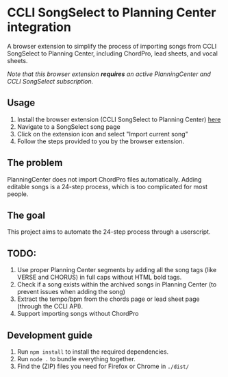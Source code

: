 # CCLI SongSelect to Planning Center integration

A browser extension to simplify the process of importing songs from CCLI SongSelect to Planning Center, including ChordPro, lead sheets, and vocal sheets.

*Note that this browser extension **requires** an active PlanningCenter and CCLI SongSelect subscription.*

## Usage

1. Install the browser extension (CCLI SongSelect to Planning Center) [here](https://addons.mozilla.org/en-US/firefox/)
2. Navigate to a SongSelect song page
3. Click on the extension icon and select "Import current song"
4. Follow the steps provided to you by the browser extension.

## The problem

PlanningCenter does not import ChordPro files automatically. Adding editable songs is a 24-step process, which is too complicated for most people.

## The goal

This project aims to automate the 24-step process through a userscript.

## TODO:

1. Use proper Planning Center segments by adding all the song tags (like VERSE and CHORUS) in full caps without HTML bold tags.
2. Check if a song exists within the archived songs in Planning Center (to prevent issues when adding the song)
3. Extract the tempo/bpm from the chords page or lead sheet page (through the CCLI API).
4. Support importing songs without ChordPro

## Development guide

1. Run `npm install` to install the required dependencies.
2. Run `node .` to bundle everything together.
3. Find the (ZIP) files you need for Firefox or Chrome in `./dist/`
